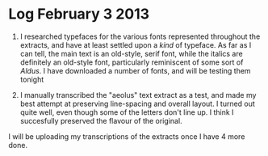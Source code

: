 # Log February 3 2013

1. I researched typefaces for the various fonts represented throughout the extracts, and have at least settled upon a *kind* of typeface. As far as I can tell, the main text is an old-style, serif font, while the italics are definitely an old-style font, particularly reminiscent of some sort of *Aldus*. I have downloaded a number of fonts, and will be testing them tonight

2. I manually transcribed the "aeolus" text extract as a test, and made my best attempt at preserving line-spacing and overall layout. I turned out quite well, even though some of the letters don't line up. I think I succesfully preserved the flavour of the original.

I will be uploading my transcriptions of the extracts once I have 4 more done.
